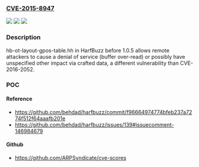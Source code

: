 ### [CVE-2015-8947](https://cve.mitre.org/cgi-bin/cvename.cgi?name=CVE-2015-8947)
![](https://img.shields.io/static/v1?label=Product&message=n%2Fa&color=blue)
![](https://img.shields.io/static/v1?label=Version&message=n%2Fa&color=blue)
![](https://img.shields.io/static/v1?label=Vulnerability&message=n%2Fa&color=brighgreen)

### Description

hb-ot-layout-gpos-table.hh in HarfBuzz before 1.0.5 allows remote attackers to cause a denial of service (buffer over-read) or possibly have unspecified other impact via crafted data, a different vulnerability than CVE-2016-2052.

### POC

#### Reference
- https://github.com/behdad/harfbuzz/commit/f96664974774bfeb237a7274f512f64aaafb201e
- https://github.com/behdad/harfbuzz/issues/139#issuecomment-146984679

#### Github
- https://github.com/ARPSyndicate/cve-scores

